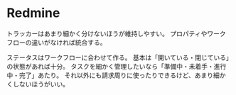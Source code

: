 # Redmine

トラッカーはあまり細かく分けないほうが維持しやすい。
プロパティやワークフローの違いがなければ統合する。

ステータスはワークフローに合わせて作る。
基本は「開いている・閉じている」の状態があれば十分。
タスクを細かく管理したいなら「準備中・未着手・進行中・完了」あたり。
それ以外にも請求周りに使ったりできるけど、あまり細かくしないほうがいい。
